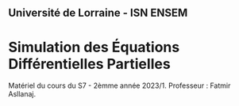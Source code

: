 ## Université de Lorraine - ISN ENSEM
# Simulation des Équations Différentielles Partielles

Matériel du cours du S7 - 2èmme année 2023/1. Professeur : Fatmir Asllanaj.

